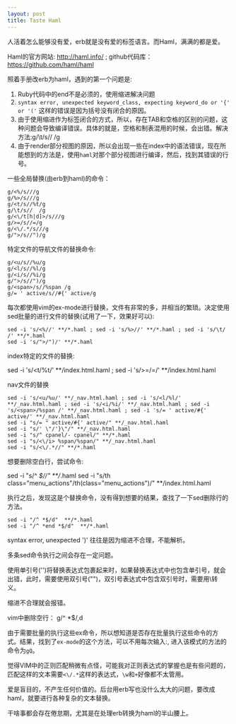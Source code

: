 ```yaml
---
layout: post
title: Taste Haml
---
```


人活着怎么能够没有爱，erb就是没有爱的标签语言。而Haml，满满的都是爱。

Haml的官方网站: <http://haml.info/>  ; github代码库： <https://github.com/haml/haml>

照着手册改erb为haml，遇到的第一个问题是:

1. Ruby代码中的end不是必须的，使用缩进解决问题
2. `syntax error, unexpected keyword_class, expecting keyword_do or '{' or '('` 这样的错误是因为括号没有闭合的原因。
3. 由于使用缩进作为标签闭合的方式，所以，存在TAB和空格的区别的问题，这种问题会导致编译错误。具体的就是，空格和制表混用的时候，会出错。解决方法:g/\t/s//  /g
4. 由于render部分视图的原因，所以会出现一些在index中的语法错误，现在所能想到的方法是，使用`haml`对那个部分视图进行编译，然后，找到其错误的行号。

一些全局替换(由erb到haml)的命令：

    g/<%/s///g
    g/%>/s///g
    g/<t/s//%t/g
    g/\t/s//  /g
    g/<\/t[h|d]>/s///g
    g/>=/s//=/g
    g/<\/.*/s///g
    g/">/s//")/g

特定文件的导航文件的替换命令:

    g/<u/s//%u/g
    g/<l/s//%l/g
    g/<i/s//%i/g
    g/">/s//")/g
    g/<span>/s//%span /g
    g/= ' active/s//#{' active/g

每次都使用vim的ex-mode进行替换，文件有非常的多，并相当的繁琐。决定使用sed批量的进行文件的替换(试用了一下，效果好可以):

    sed -i 's/<%//' **/*.haml ; sed -i 's/%>//' **/*.haml ; sed -i 's/\t/  /' **/*.haml
    sed -i 's/">/")/' **/*.haml

index特定的文件的替换: 

sed -i 's/<t/%t/' **/index.html.haml ; sed -i 's/>=/=/' **/index.html.haml

nav文件的替换

    sed -i 's/<u/%u/' **/_nav.html.haml ; sed -i 's/<l/%l/' **/_nav.html.haml ; sed -i 's/<i/%i/' **/_nav.html.haml ; sed -i 's/<span>/%span /' **/_nav.html.haml ; sed -i 's/= ' active/#{' active/' **/_nav.html.haml
    sed -i "s/= " active/#{' active/" **/_nav.html.haml
    sed -i "s/' \"/'}\"/" **/_nav.html.haml
    sed -i "s/^ cpanel/- cpanel/" **/*.haml
    sed -i "s/<\/i> %span/%span/" **/_nav.html.haml
    sed -i "s/<\/.*//" **/*.haml

想要删除空白行，尝试命令:

sed -i "s/^ *$//" **/*.haml
sed -i "s/th class=\"menu_actions\"/th(class=\"menu_actions\")/" **/index.html.haml

执行之后，发现这是个替换命令，没有得到想要的结果，查找了一下sed删除行的方法。

    sed -i "/^ *$/d"  **/*.haml
    sed -i "/^ *end *$/d"  **/*.haml

syntax error, unexpected ')' 往往是因为缩进不合理，不能解析。

多条sed命令执行之间会存在一定问题。

使用单引号('')将替换表达式包裹起来时，如果替换表达式中也包含单引号，就会出错，此时，需要使用双引号("")，双引号表达式中包含双引号时，需要用\转义。

缩进不合理就会报错。

vim中删除空行： g/^ *$/,d

由于需要批量的执行这些ex命令，所以想知道是否存在批量执行这些命令的方式。结果，找到了`ex-mode`的这个方法，可以不用每次输入:, 进入该模式的方法的命令为`gQ`。

觉得VIM中的正则匹配稍微有点怪，可能我对正则表达式的掌握也是有些问题的，匹配</td>这样的文本需要`<\/.*`这样的表达式，`\w`和`+`好像都不太管用。

爱是盲目的，不产生任何价值的。后台用erb写也没什么太大的问题，要改成haml，就要进行各种复杂的文本替换。

干啥事都会存在倦怠期，尤其是在处理erb转换为haml的半山腰上。
